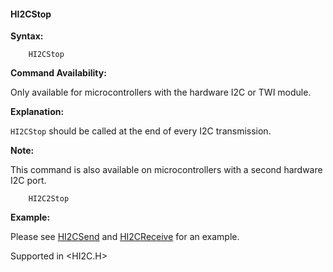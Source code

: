 <div class="section">

<div class="titlepage">

<div>

<div>

#### <span id="_hi2cstop"></span>HI2CStop

</div>

</div>

</div>

<span class="strong">**Syntax:**</span>

``` screen
    HI2CStop
```

<span class="strong">**Command Availability:**</span>

Only available for microcontrollers with the hardware I2C or TWI module.

<span class="strong">**Explanation:**</span>

`HI2CStop` should be called at the end of every I2C transmission.

<span class="strong">**Note:**</span>

This command is also available on microcontrollers with a second
hardware I2C port.

``` screen
    HI2C2Stop
```

<span class="strong">**Example:**</span>

Please see <a href="" class="link">HI2CSend</a> and
<a href="_hi2creceive.html" class="link" title="HI2CReceive">HI2CReceive</a>
for an example.

Supported in &lt;HI2C.H&gt;

</div>
